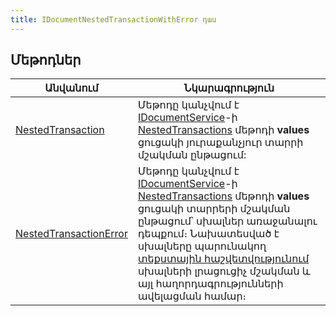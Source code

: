 ```yaml
---
title: IDocumentNestedTransactionWithError դաս
---
```


## Մեթոդներ

| Անվանում | Նկարագրություն |
|----------|----------------|
| [NestedTransaction](IDocumentNestedTransactionWithError/NestedTransaction.md) | Մեթոդը կանչվում է [IDocumentService](../services/IDocumentService.md)-ի [NestedTransactions](../services/IDocumentService/NestedTransactions.md) մեթոդի **values** ցուցակի յուրաքանչյուր տարրի մշակման ընթացում: |
| [NestedTransactionError](IDocumentNestedTransactionWithError/NestedTransactionError.md) | Մեթոդը կանչվում է [IDocumentService](../services/IDocumentService.md)-ի [NestedTransactions](../services/IDocumentService/NestedTransactions.md) մեթոդի **values** ցուցակի տարրերի մշակման ընթացում՝ սխալներ առաջանալու դեպքում։ Նախատեսված է սխալները պարունակող [տեքստային հաշվետվությունում](TextReport.md) սխալների լրացուցիչ մշակման և այլ հաղորդագրությունների ավելացման համար։ |
